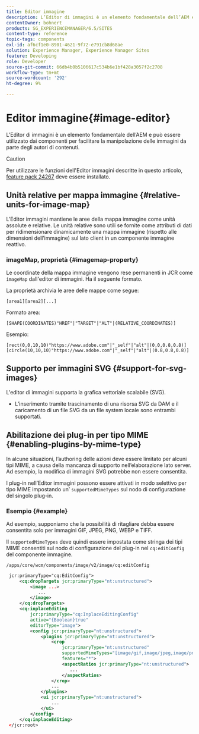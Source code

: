 ```yaml
---
title: Editor immagine
description: L’Editor di immagini è un elemento fondamentale dell’AEM e può essere utilizzato dai componenti per facilitare la manipolazione delle immagini da parte degli autori di contenuti.
contentOwner: bohnert
products: SG_EXPERIENCEMANAGER/6.5/SITES
content-type: reference
topic-tags: components
exl-id: af6cf1e0-8901-4621-9f72-e791cb8d68ae
solution: Experience Manager, Experience Manager Sites
feature: Developing
role: Developer
source-git-commit: 66db4b0b5106617c534b6e1bf428a3057f2c2708
workflow-type: tm+mt
source-wordcount: '292'
ht-degree: 9%

---
```


# Editor immagine{#image-editor}

L’Editor di immagini è un elemento fondamentale dell’AEM e può essere utilizzato dai componenti per facilitare la manipolazione delle immagini da parte degli autori di contenuti.

>[!CAUTION]
>
>Per utilizzare le funzioni dell&#39;Editor immagini descritte in questo articolo, [feature pack 24267](https://experience.adobe.com/#/downloads/content/software-distribution/en/aem.html?package=/content/software-distribution/en/details.html/content/dam/aem/public/adobe/packages/cq640/featurepack/cq-6.4.0-featurepack-24267) deve essere installato.

## Unità relative per mappa immagine {#relative-units-for-image-map}

L&#39;Editor immagini mantiene le aree della mappa immagine come unità assolute e relative. Le unità relative sono utili se fornite come attributi di dati per ridimensionare dinamicamente una mappa immagine (rispetto alle dimensioni dell’immagine) sul lato client in un componente immagine reattivo.

### imageMap, proprietà {#imagemap-property}

Le coordinate della mappa immagine vengono rese permanenti in JCR come `imageMap` dall&#39;editor di immagini. Ha il seguente formato.

La proprietà archivia le aree delle mappe come segue:

`[area1][area2][...]`

Formato area:

`[SHAPE(COORDINATES)"HREF"|"TARGET"|"ALT"|(RELATIVE_COORDINATES)]`

Esempio:

`[rect(0,0,10,10)"https://www.adobe.com"|"_self"|"alt"|(0,0,0.8,0.8)]`
`[circle(10,10,10)"https://www.adobe.com"|"_self"|"alt"|(0.8,0.8,0.8)]`

## Supporto per immagini SVG {#support-for-svg-images}

L&#39;editor di immagini supporta la grafica vettoriale scalabile (SVG).

* L’inserimento tramite trascinamento di una risorsa SVG da DAM e il caricamento di un file SVG da un file system locale sono entrambi supportati.

## Abilitazione dei plug-in per tipo MIME {#enabling-plugins-by-mime-type}

In alcune situazioni, l’authoring delle azioni deve essere limitato per alcuni tipi MIME, a causa della mancanza di supporto nell’elaborazione lato server. Ad esempio, la modifica di immagini SVG potrebbe non essere consentita.

I plug-in nell’Editor immagini possono essere attivati in modo selettivo per tipo MIME impostando un’ `supportedMimeTypes` sul nodo di configurazione del singolo plug-in.

### Esempio {#example}

Ad esempio, supponiamo che la possibilità di ritagliare debba essere consentita solo per immagini GIF, JPEG, PNG, WEBP e TIFF.

Il `supportedMimeTypes` deve quindi essere impostata come stringa dei tipi MIME consentiti sul nodo di configurazione del plug-in nel `cq:editConfig` del componente immagine.

`/apps/core/wcm/components/image/v2/image/cq:editConfig`

```xml
 jcr:primaryType="cq:EditConfig">
     <cq:dropTargets jcr:primaryType="nt:unstructured">
         <image ...>
            ...
         </image>
     </cq:dropTargets>
     <cq:inplaceEditing
         jcr:primaryType="cq:InplaceEditingConfig"
         active="{Boolean}true"
         editorType="image">
         <config jcr:primaryType="nt:unstructured">
             <plugins jcr:primaryType="nt:unstructured">
                 <crop
                     jcr:primaryType="nt:unstructured"
                     supportedMimeTypes="[image/gif,image/jpeg,image/png,image/webp,image/tiff]"
                     features="*">
                     <aspectRatios jcr:primaryType="nt:unstructured">
                        ...
                     </aspectRatios>
                 </crop>
                 ...
             </plugins>
             <ui jcr:primaryType="nt:unstructured">
                 ...
             </ui>
         </config>
     </cq:inplaceEditing>
 </jcr:root>
```
